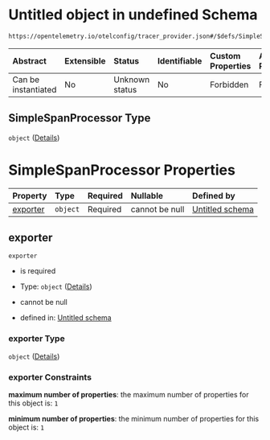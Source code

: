 # Untitled object in undefined Schema

```txt
https://opentelemetry.io/otelconfig/tracer_provider.json#/$defs/SimpleSpanProcessor
```



| Abstract            | Extensible | Status         | Identifiable | Custom Properties | Additional Properties | Access Restrictions | Defined In                                                                       |
| :------------------ | :--------- | :------------- | :----------- | :---------------- | :-------------------- | :------------------ | :------------------------------------------------------------------------------- |
| Can be instantiated | No         | Unknown status | No           | Forbidden         | Forbidden             | none                | [tracer\_provider.json\*](../schema/tracer_provider.json "open original schema") |

## SimpleSpanProcessor Type

`object` ([Details](tracer_provider-defs-simplespanprocessor.md))

# SimpleSpanProcessor Properties

| Property              | Type     | Required | Nullable       | Defined by                                                                                                                                                        |
| :-------------------- | :------- | :------- | :------------- | :---------------------------------------------------------------------------------------------------------------------------------------------------------------- |
| [exporter](#exporter) | `object` | Required | cannot be null | [Untitled schema](tracer_provider-defs-spanexporter.md "https://opentelemetry.io/otelconfig/tracer_provider.json#/$defs/SimpleSpanProcessor/properties/exporter") |

## exporter



`exporter`

* is required

* Type: `object` ([Details](tracer_provider-defs-spanexporter.md))

* cannot be null

* defined in: [Untitled schema](tracer_provider-defs-spanexporter.md "https://opentelemetry.io/otelconfig/tracer_provider.json#/$defs/SimpleSpanProcessor/properties/exporter")

### exporter Type

`object` ([Details](tracer_provider-defs-spanexporter.md))

### exporter Constraints

**maximum number of properties**: the maximum number of properties for this object is: `1`

**minimum number of properties**: the minimum number of properties for this object is: `1`
